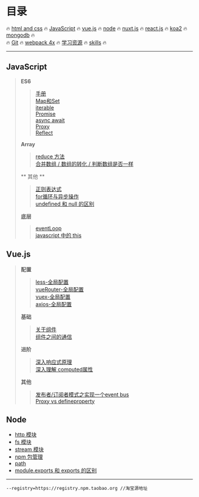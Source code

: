 # **目录**

:fire: [html and css](/html&css/README.md) :fire: [JavaScript](/JavaScript/README.md) :fire: [vue.js](/vue/README.md) :fire: [node](/node/README.md) :fire: [nuxt.js](/vue/nuxt) :fire: [react.js](/react/README.md) :fire: [koa2](/node/koa2) :fire: [mongodb](/mongodb/README.md) :fire:  
:fire: [Git](/git/readme.md) :fire: [webpack 4x](/webpack/README.md) :fire: [学习资源](/todoList&resource.md) :fire: [skills](/skills&utils.md) :fire:

---

## JavaScript

> **ES6**
>
> > [手册](/JavaScript/ES6/手册.md)  
> > [Map和Set](/JavaScript/ES6/Map&Set.md)  
> > [iterable](/JavaScript/ES6/iterable.md)  
> > [Promise](/JavaScript/ES6/Promise.md)  
> > [async await](/JavaScript/ES6/async&await.md)  
> > [Proxy](/JavaScript/ES6/proxy.md)  
> > [Reflect](/JavaScript/ES6/Reflect.md)
>
> **Array**
>
> > [reduce 方法](/JavaScript/base/Array/reduce.md)  
> > [合并数组 / 数组的转化 / 判断数组是否一样](/JavaScript/base/Array/合并数组-数组的转化-判断数组是否一样.md)
>
> ** 其他 **
>
> > [正则表达式](/JavaScript/其他/regexp.md)  
> > [for循环与异步操作](/JavaScript/其他/for循环与异步操作.md)  
> > [undefined 和 null 的区别](/JavaScript/其他/undefined&null.md)
>
> **底层**
>
> > [eventLoop](/JavaScript/底层/eventLoop.md)  
> > [javascript 中的 this](/JavaScript/底层/this.md)

## Vue.js

> **配置**
>
> > [less-全局配置](/vue/配置/less-全局配置.md)  
> > [vueRouter-全局配置](/vue/配置/vue-router全局配置.md)  
> > [vuex-全局配置](/vue/配置/vuex-全局配置.md)  
> > [axios-全局配置](/vue/配置/axios-全局配置.md)
>
> **基础**
>
> > [关于组件](/vue/base/关于组件.md)  
> > [组件之间的通信](/vue/base/组件之间的通信.md)
>
> **进阶**
>
> > [深入响应式原理](/vue/进阶/深入响应式原理.md)  
> > [深入理解 computed属性](/vue/进阶/深入理解computed.md)
>
> **其他**
>
> > [发布者/订阅者模式之实现一个event bus](vue/其他/实现一个event-bus.md)  
> > [Proxy vs defineproperty](/vue/其他/Proxy-defineproperty.md)

## Node

* [http 模块](/node/basics/http.md)
* [fs 模块](/node/basics/fs.md)
* [stream 模块](/node/basics/stream.md)
* [npm 包管理](/node/basics/npm.md)
* [path](/node/basics/path.md)  
* [module.exports 和 exports 的区别](/node/others/module.exports&exports.md)


---

```
--registry=https://registry.npm.taobao.org //淘宝源地址
```



